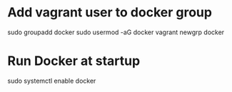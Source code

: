
# Add vagrant user to docker group
sudo groupadd docker
sudo usermod -aG docker vagrant
newgrp docker

# Run Docker at startup
sudo systemctl enable docker
